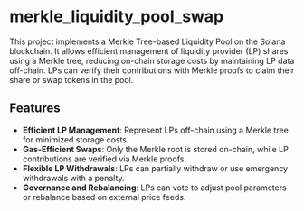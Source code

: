 # merkle_liquidity_pool_swap


This project implements a Merkle Tree-based Liquidity Pool on the Solana blockchain. It allows efficient management of liquidity provider (LP) shares using a Merkle tree, reducing on-chain storage costs by maintaining LP data off-chain. LPs can verify their contributions with Merkle proofs to claim their share or swap tokens in the pool.

## Features

- **Efficient LP Management**: Represent LPs off-chain using a Merkle tree for minimized storage costs.
- **Gas-Efficient Swaps**: Only the Merkle root is stored on-chain, while LP contributions are verified via Merkle proofs.
- **Flexible LP Withdrawals**: LPs can partially withdraw or use emergency withdrawals with a penalty.
- **Governance and Rebalancing**: LPs can vote to adjust pool parameters or rebalance based on external price feeds.

